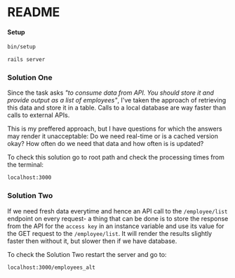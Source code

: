 # README

#### Setup

```bash
bin/setup
```
```bash
rails server
```
### Solution One
Since the task asks *"to consume data from API. You should store it and provide output as a list of employees"*, I've taken the approach of retrieving this data and store it in a table. Calls to a local database are way faster than calls to external APIs.

This is my preffered approach, but I have questions for which the answers may render it unacceptable: Do we need real-time or is a cached version okay? How often do we need that data and how often is is updated?

To check this solution go to root path and check the processing times from the terminal:
```bash
localhost:3000
```

### Solution Two
If we need fresh data everytime and hence an API call to the ```/employee/list``` endpoint on every request- a thing that can be done is to store the response from the API for the ```access key``` in an instance variable and use its value for the GET request to the ```/employee/list```. It will render the results slightly faster then without it, but slower then if we have database.


To check the Solution Two restart the server and go to:
```bash
localhost:3000/employees_alt
```
